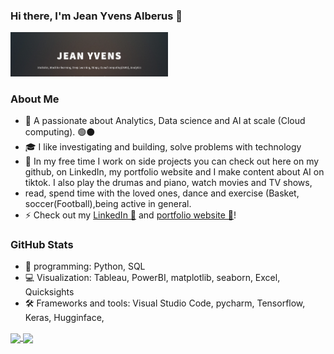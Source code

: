### Hi there, I'm Jean Yvens Alberus 👋

<img src='https://github.com/yvens94/yvens94/blob/main/Screenshot%202024-03-15%20120713.png' title='Yvens' width='50%' alt='My Intro' />

### About Me

- 🔭 A passionate about Analytics, Data science and AI at scale (Cloud computing). 🟢⚫
- 🎓 I like investigating and building, solve problems with technology
- 🌱 In my free time I work on side projects you can check out here on my github, on LinkedIn, my portfolio website and I make content about AI on tiktok. I also play the drumas and piano, watch movies and TV shows,
-  read, spend time with the loved ones, dance and exercise (Basket, soccer(Football),being active in general. 
- ⚡ Check out my <a href="https://www.linkedin.com/in/jean-yvens-alberus-986671169" target="_blank" rel="noreferrer noopener">LinkedIn 🔵</a> and <a href="https://yvens94.github.io/" target="_blank" rel="noreferrer noopener">portfolio website 🔴</a>!

### GitHub Stats

- 🦾 programming: Python, SQL
- 💻 Visualization: Tableau, PowerBI, matplotlib, seaborn, Excel, Quicksights
- 🛠 Frameworks and tools: Visual Studio Code, pycharm, Tensorflow, Keras, Hugginface, 

<a href="https://github.com/yvens94/yvens94">
  <img align="center" src="https://github-readme-stats.vercel.app/api/top-langs/?username=yvens94&hide=makefile,html,tex&title_color=ffffff&text_color=c9cacc&icon_color=2bbc8a&bg_color=1d1f21&langs_count=3" />
</a>

<a href="https://github.com/yvens94">
  <img align="center" src="https://github-readme-stats.vercel.app/api?username=yvens94&show_icons=true&line_height=27&count_private=true&title_color=ffffff&text_color=c9cacc&icon_color=2bbc8a&bg_color=1d1f21" />
</a> 

<!---
yvens94/yvens94 is a ✨ special ✨ repository because its `README.md` (this file) appears on your GitHub profile.
You can click the Preview link to take a look at your changes.
--->
